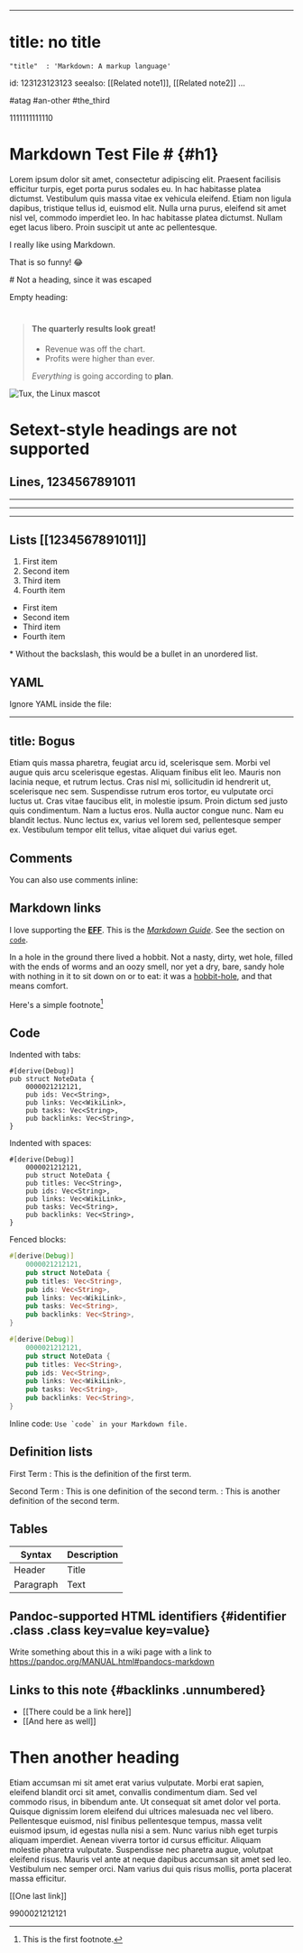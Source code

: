 ﻿
---
# title: no title
	"title"  : 'Markdown: A markup language'
id: 123123123123
seealso: [[Related note1]], [[Related note2]]
...

#atag #an-other #the_third

1111111111110

# Markdown Test File # {#h1}

Lorem ipsum dolor sit amet, consectetur adipiscing elit. Praesent facilisis efficitur turpis, eget porta purus sodales eu. In hac habitasse platea dictumst. Vestibulum quis massa vitae ex vehicula eleifend. Etiam non ligula dapibus, tristique tellus id, euismod elit. Nulla urna purus, eleifend sit amet nisl vel, commodo imperdiet leo. In hac habitasse platea dictumst. Nullam eget lacus libero. Proin suscipit ut ante ac pellentesque.

<p>I really like using Markdown.</p>

That is so funny! 😂

\# Not a heading, since it was escaped

Empty heading:

#

> #### The quarterly results look great!
>
> - Revenue was off the chart.
> - Profits were higher than ever.
>
>  *Everything* is going according to **plan**.

![Tux, the Linux mascot](/assets/images/tux.png)

Setext-style headings are not supported
===================================

## Lines, 1234567891011

___

---

***

## Lists [[1234567891011]]

1. First item
2. Second item
3. Third item
4. Fourth item

+ First item
+ Second item
+ Third item
+ Fourth item

\* Without the backslash, this would be a bullet in an unordered list.

## YAML

Ignore YAML inside the file:

---
title: Bogus
---

Etiam quis massa pharetra, feugiat arcu id, scelerisque sem. Morbi vel augue quis arcu scelerisque egestas. Aliquam finibus elit leo. Mauris non lacinia neque, et rutrum lectus. Cras nisl mi, sollicitudin id hendrerit ut, scelerisque nec sem. Suspendisse rutrum eros tortor, eu vulputate orci luctus ut. Cras vitae faucibus elit, in molestie ipsum. Proin dictum sed justo quis condimentum. Nam a luctus eros. Nulla auctor congue nunc. Nam eu blandit lectus. Nunc lectus ex, varius vel lorem sed, pellentesque semper ex. Vestibulum tempor elit tellus, vitae aliquet dui varius eget.

## Comments

<!--Let me comment this:
# This is a heading inside a comment
And some text as well-->

You can also use comments inline: <!-- [[should this count as a link]]? ID Should count: 1212121212121 -->

## Markdown links

I love supporting the **[EFF](https://eff.org)**.
This is the *[Markdown Guide](https://www.markdownguide.org)*.
See the section on [`code`](#code).

In a hole in the ground there lived a hobbit. Not a nasty, dirty, wet hole, filled with the ends
of worms and an oozy smell, nor yet a dry, bare, sandy hole with nothing in it to sit down on or to
eat: it was a [hobbit-hole][1], and that means comfort.

[1]: <https://en.wikipedia.org/wiki/Hobbit#Lifestyle> "Hobbit lifestyles"

Here's a simple footnote[^1]

[^1]: This is the first footnote.

## Code

Indented with tabs:

	#[derive(Debug)]
	pub struct NoteData {
		0000021212121,
		pub ids: Vec<String>,
		pub links: Vec<WikiLink>,
		pub tasks: Vec<String>,
		pub backlinks: Vec<String>,
	}

Indented with spaces:

    #[derive(Debug)]
        0000021212121,
        pub struct NoteData {
        pub titles: Vec<String>,
        pub ids: Vec<String>,
        pub links: Vec<WikiLink>,
        pub tasks: Vec<String>,
        pub backlinks: Vec<String>,
    }

Fenced blocks:

```rust
#[derive(Debug)]
	0000021212121,
	pub struct NoteData {
	pub titles: Vec<String>,
	pub ids: Vec<String>,
	pub links: Vec<WikiLink>,
	pub tasks: Vec<String>,
	pub backlinks: Vec<String>,
}
```

~~~rust
#[derive(Debug)]
	0000021212121,
	pub struct NoteData {
	pub titles: Vec<String>,
	pub ids: Vec<String>,
	pub links: Vec<WikiLink>,
	pub tasks: Vec<String>,
	pub backlinks: Vec<String>,
}
~~~

Inline code: ``Use `code` in your Markdown file.``

## Definition lists

First Term
: This is the definition of the first term.

Second Term
: This is one definition of the second term.
: This is another definition of the second term.

## Tables

| Syntax      | Description |
| ----------- | ----------- |
| Header      | Title       |
| Paragraph   | Text        |

## Pandoc-supported HTML identifiers {#identifier .class .class key=value key=value}

Write something about this in a wiki page with a link to https://pandoc.org/MANUAL.html#pandocs-markdown

## Links to this note {#backlinks .unnumbered}

- [[There could be a link here]]
- [[And here as well]]

<!-- Should this be allowed? -->

# Then another heading

Etiam accumsan mi sit amet erat varius vulputate. Morbi erat sapien, eleifend blandit orci sit amet, convallis condimentum diam. Sed vel commodo risus, in bibendum ante. Ut consequat sit amet dolor vel porta. Quisque dignissim lorem eleifend dui ultrices malesuada nec vel libero. Pellentesque euismod, nisl finibus pellentesque tempus, massa velit euismod ipsum, id egestas nulla nisi a sem. Nunc varius nibh eget turpis aliquam imperdiet. Aenean viverra tortor id cursus efficitur. Aliquam molestie pharetra vulputate. Suspendisse nec pharetra augue, volutpat eleifend risus. Mauris vel ante at neque dapibus accumsan sit amet sed leo. Vestibulum nec semper orci. Nam varius dui quis risus mollis, porta placerat massa efficitur.

[[One last link]]

9900021212121